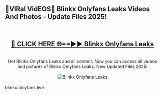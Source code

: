 <h2>🔴VIRal VidEOS🔴 Blinkx Onlyfans Leaks Videos And Photos - Update Files 2025!</h2>
<br>
<div align="center">
<h2><a href="https://virallinks.top/odZfE0" rel="nofollow">🔴 CLICK HERE 🌐==►► Blinkx Onlyfans Leaks</a></h2>
<br>
Get Blinkx Onlyfans Leaks and all content. Now you can access all videos and pictures of Blinkx Onlyfans Leaks. New Updated Files 2025!
<br>
<br>
<a href="https://virallinks.top/odZfE0" rel="nofollow" data-target="animated-image.originalLink"><img src="https://i.imgur.com/dJHk4Zq.gif)" alt="Blinkx Onlyfans Leaks" style="max-width: 100%; display: inline-block;" data-target="animated-image.originalImage"></a>
</div>
<br>
blinkx onlyfans live